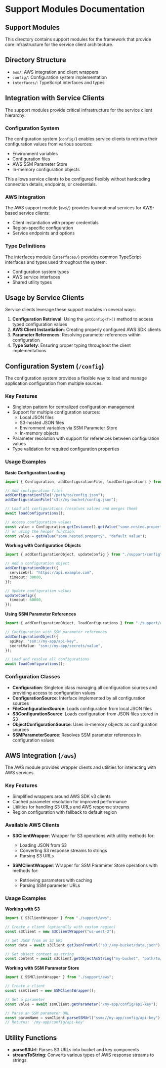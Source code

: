 # Support Modules Documentation

## Support Modules

This directory contains support modules for the framework that provide core infrastructure for the service client architecture.

## Directory Structure

- `aws/`: AWS integration and client wrappers
- `config/`: Configuration system implementation
- `interfaces/`: TypeScript interfaces and types

## Integration with Service Clients

The support modules provide critical infrastructure for the service client hierarchy:

### Configuration System

The configuration system (`config/`) enables service clients to retrieve their configuration values from various sources:

- Environment variables
- Configuration files
- AWS SSM Parameter Store
- In-memory configuration objects

This allows service clients to be configured flexibly without hardcoding connection details, endpoints, or credentials.

### AWS Integration

The AWS support module (`aws/`) provides foundational services for AWS-based service clients:

- Client instantiation with proper credentials
- Region-specific configuration
- Service endpoints and options

### Type Definitions

The interfaces module (`interfaces/`) provides common TypeScript interfaces and types used throughout the system:

- Configuration system types
- AWS service interfaces
- Shared utility types

## Usage by Service Clients

Service clients leverage these support modules in several ways:

1. **Configuration Retrieval**: Using the `getConfig<T>()` method to access typed configuration values
2. **AWS Client Instantiation**: Creating properly configured AWS SDK clients
3. **Parameter References**: Resolving parameter references within configuration
4. **Type Safety**: Ensuring proper typing throughout the client implementations

## Configuration System (`/config`)

The configuration system provides a flexible way to load and manage application configuration from multiple sources.

### Key Features

- Singleton pattern for centralized configuration management
- Support for multiple configuration sources:
  - Local JSON files
  - S3-hosted JSON files
  - Environment variables via SSM Parameter Store
  - In-memory objects
- Parameter resolution with support for references between configuration values
- Type validation for required configuration properties

### Usage Examples

**Basic Configuration Loading**

```typescript
import { Configuration, addConfigurationFile, loadConfigurations } from "./support/config";

// Add configuration files
addConfigurationFile("/path/to/config.json");
addConfigurationFile("s3://my-bucket/config.json");

// Load all configurations (resolves values and merges them)
await loadConfigurations();

// Access configuration values
const value = Configuration.getInstance().getValue("some.nested.property");
// or using the helper function:
const value = getValue("some.nested.property", "default value");
```

**Working with Configuration Objects**

```typescript
import { addConfigurationObject, updateConfig } from "./support/config";

// Add a configuration object
addConfigurationObject({
  serviceUrl: "https://api.example.com",
  timeout: 30000,
});

// Update configuration values
updateConfig({
  timeout: 60000,
});
```

**Using SSM Parameter References**

```typescript
import { addConfigurationObject, loadConfigurations } from "./support/config";

// Configuration with SSM parameter references
addConfigurationObject({
  apiKey: "ssm://my-app/api-key",
  secretValue: "ssm://my-app/secrets/value",
});

// Load and resolve all configurations
await loadConfigurations();
```

### Configuration Classes

- **Configuration**: Singleton class managing all configuration sources and providing access to configuration values
- **ConfigurationSource**: Interface implemented by all configuration sources
- **FileConfigurationSource**: Loads configuration from local JSON files
- **S3ConfigurationSource**: Loads configuration from JSON files stored in S3
- **ObjectConfigurationSource**: Uses in-memory objects as configuration sources
- **SSMParameterSource**: Resolves SSM parameter references in configuration values

## AWS Integration (`/aws`)

The AWS module provides wrapper clients and utilities for interacting with AWS services.

### Key Features

- Simplified wrappers around AWS SDK v3 clients
- Cached parameter resolution for improved performance
- Utilities for handling S3 URLs and AWS response streams
- Region configuration with fallback to default region

### Available AWS Clients

- **S3ClientWrapper**: Wrapper for S3 operations with utility methods for:
  - Loading JSON from S3
  - Converting S3 response streams to strings
  - Parsing S3 URLs

- **SSMClientWrapper**: Wrapper for SSM Parameter Store operations with methods for:
  - Retrieving parameters with caching
  - Parsing SSM parameter URLs

### Usage Examples

**Working with S3**

```typescript
import { S3ClientWrapper } from "./support/aws";

// Create a client (optionally with custom region)
const s3Client = new S3ClientWrapper("us-west-2");

// Get JSON from an S3 URL
const data = await s3Client.getJsonFromUrl("s3://my-bucket/data.json");

// Get object content as string
const content = await s3Client.getObjectAsString("my-bucket", "path/to/file.txt");
```

**Working with SSM Parameter Store**

```typescript
import { SSMClientWrapper } from "./support/aws";

// Create a client
const ssmClient = new SSMClientWrapper();

// Get a parameter
const value = await ssmClient.getParameter("/my-app/config/api-key");

// Parse an SSM parameter URL
const paramName = ssmClient.parseSSMUrl("ssm://my-app/config/api-key");
// Returns: '/my-app/config/api-key'
```

## Utility Functions

- **parseS3Url**: Parses S3 URLs into bucket and key components
- **streamToString**: Converts various types of AWS response streams to strings
